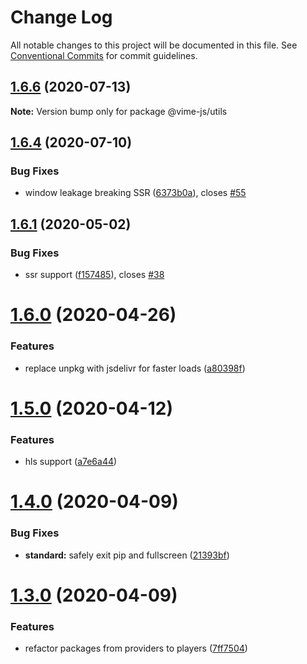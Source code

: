 # Change Log

All notable changes to this project will be documented in this file.
See [Conventional Commits](https://conventionalcommits.org) for commit guidelines.

## [1.6.6](https://github.com/vime-js/vime/tree/master/packages/vime-utils/compare/v1.6.5...v1.6.6) (2020-07-13)

**Note:** Version bump only for package @vime-js/utils





## [1.6.4](https://github.com/vime-js/vime/tree/master/packages/vime-utils/compare/v1.6.3...v1.6.4) (2020-07-10)


### Bug Fixes

* window leakage breaking SSR ([6373b0a](https://github.com/vime-js/vime/tree/master/packages/vime-utils/commit/6373b0af64fc55748888806e9002711e2ea9f102)), closes [#55](https://github.com/vime-js/vime/tree/master/packages/vime-utils/issues/55)





## [1.6.1](https://github.com/vime-js/vime/tree/master/packages/vime-utils/compare/v1.6.0...v1.6.1) (2020-05-02)


### Bug Fixes

* ssr support ([f157485](https://github.com/vime-js/vime/tree/master/packages/vime-utils/commit/f157485266a047e738edbc5fb24576bc52fad52a)), closes [#38](https://github.com/vime-js/vime/tree/master/packages/vime-utils/issues/38)





# [1.6.0](https://github.com/vime-js/vime/tree/master/packages/vime-utils/compare/v1.5.1...v1.6.0) (2020-04-26)


### Features

* replace unpkg with jsdelivr for faster loads ([a80398f](https://github.com/vime-js/vime/tree/master/packages/vime-utils/commit/a80398ff6dc45ba28d88566585b73c57eedd7d82))





# [1.5.0](https://github.com/vime-js/vime/tree/master/packages/vime-utils/compare/v1.4.4...v1.5.0) (2020-04-12)


### Features

* hls support ([a7e6a44](https://github.com/vime-js/vime/tree/master/packages/vime-utils/commit/a7e6a448f70a98858df3fee5cd92e7b5736da7da))





# [1.4.0](https://github.com/vime-js/vime/tree/master/packages/vime-utils/compare/v1.3.0...v1.4.0) (2020-04-09)


### Bug Fixes

* **standard:** safely exit pip and fullscreen ([21393bf](https://github.com/vime-js/vime/tree/master/packages/vime-utils/commit/21393bf710a1607ebe2d1d2d25f1e0f86ba5a765))





# [1.3.0](https://github.com/vime-js/vime/tree/master/packages/vime-utils/compare/v1.2.0...v1.3.0) (2020-04-09)


### Features

* refactor packages from providers to players ([7ff7504](https://github.com/vime-js/vime/tree/master/packages/vime-utils/commit/7ff75045788b267688f4cb7f970ce9bb3426036a))
